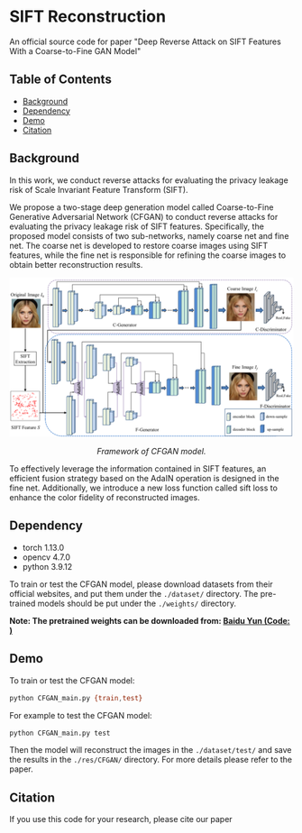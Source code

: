# SIFT Reconstruction

An official source code 
for paper "Deep Reverse Attack on SIFT Features With a Coarse-to-Fine GAN Model"

## Table of Contents

- [Background](#background)
- [Dependency](#dependency)
- [Demo](#demo)
- [Citation](#citation)


## Background
In this work, we conduct reverse attacks for evaluating the privacy leakage risk of Scale Invariant Feature Transform (SIFT).

 We propose a two-stage deep generation model called Coarse-to-Fine Generative Adversarial Network (CFGAN) to conduct reverse attacks for evaluating the privacy leakage risk of SIFT features. Specifically, the proposed model consists of two sub-networks, namely coarse net and fine net. The coarse net is developed to restore coarse images using SIFT features, while the fine net is responsible for refining the coarse images to obtain better reconstruction results. 

<p align='center'>  
  <img src='https://github.com/HITLiXincodes/CFGAN/blob/main/images/whole.png' width='870'/>
</p>
<p align='center'>  
  <em>Framework of CFGAN model.</em>
</p>

To effectively leverage the information contained in SIFT features, an efficient fusion strategy based on the AdaIN operation is designed in the fine net. Additionally, we introduce a new loss function called sift loss to enhance the color fidelity of reconstructed images.


## Dependency
- torch 1.13.0
- opencv 4.7.0
- python 3.9.12

To train or test the CFGAN model, please download datasets from their official websites, and put them under the `./dataset/` directory.
The pre-trained models should be put under the `./weights/` directory.

**Note: The pretrained weights can be downloaded from:
[Baidu Yun (Code: )]()**

## Demo

To train or test the CFGAN model:
```bash
python CFGAN_main.py {train,test}
```

For example to test the CFGAN model:
```bash
python CFGAN_main.py test
```
Then the model will reconstruct the images in the `./dataset/test/` and save the results in the `./res/CFGAN/` directory.
For more details please refer to the paper.

## Citation

If you use this code for your research, please cite our paper

